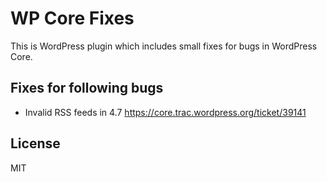 # WP Core Fixes

This is WordPress plugin which includes small fixes for bugs in WordPress Core.

## Fixes for following bugs
- Invalid RSS feeds in 4.7 https://core.trac.wordpress.org/ticket/39141

## License
MIT
